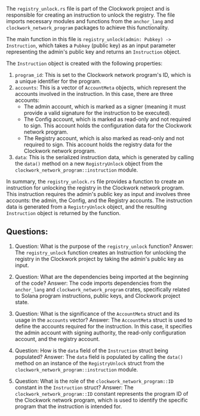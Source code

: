 
The `registry_unlock.rs` file is part of the Clockwork project and is responsible for creating an instruction to unlock the registry. The file imports necessary modules and functions from the `anchor_lang` and `clockwork_network_program` packages to achieve this functionality.

The main function in this file is `registry_unlock(admin: Pubkey) -> Instruction`, which takes a `Pubkey` (public key) as an input parameter representing the admin's public key and returns an `Instruction` object.

The `Instruction` object is created with the following properties:

1. `program_id`: This is set to the Clockwork network program's ID, which is a unique identifier for the program.
2. `accounts`: This is a vector of `AccountMeta` objects, which represent the accounts involved in the instruction. In this case, there are three accounts:
   - The admin account, which is marked as a signer (meaning it must provide a valid signature for the instruction to be executed).
   - The Config account, which is marked as read-only and not required to sign. This account holds the configuration data for the Clockwork network program.
   - The Registry account, which is also marked as read-only and not required to sign. This account holds the registry data for the Clockwork network program.
3. `data`: This is the serialized instruction data, which is generated by calling the `data()` method on a new `RegistryUnlock` object from the `clockwork_network_program::instruction` module.

In summary, the `registry_unlock.rs` file provides a function to create an instruction for unlocking the registry in the Clockwork network program. This instruction requires the admin's public key as input and involves three accounts: the admin, the Config, and the Registry accounts. The instruction data is generated from a `RegistryUnlock` object, and the resulting `Instruction` object is returned by the function.
## Questions: 
 1. Question: What is the purpose of the `registry_unlock` function?
   Answer: The `registry_unlock` function creates an Instruction for unlocking the registry in the Clockwork project by taking the admin's public key as input.

2. Question: What are the dependencies being imported at the beginning of the code?
   Answer: The code imports dependencies from the `anchor_lang` and `clockwork_network_program` crates, specifically related to Solana program instructions, public keys, and Clockwork project state.

3. Question: What is the significance of the `AccountMeta` struct and its usage in the `accounts` vector?
   Answer: The `AccountMeta` struct is used to define the accounts required for the instruction. In this case, it specifies the admin account with signing authority, the read-only configuration account, and the registry account.

4. Question: How is the `data` field of the `Instruction` struct being populated?
   Answer: The `data` field is populated by calling the `data()` method on an instance of the `RegistryUnlock` struct from the `clockwork_network_program::instruction` module.

5. Question: What is the role of the `clockwork_network_program::ID` constant in the `Instruction` struct?
   Answer: The `clockwork_network_program::ID` constant represents the program ID of the Clockwork network program, which is used to identify the specific program that the instruction is intended for.
    